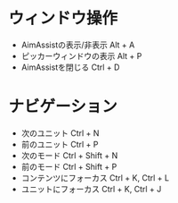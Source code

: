 ﻿# ウィンドウ操作
- AimAssistの表示/非表示  Alt + A
- ピッカーウィンドウの表示  Alt + P
- AimAssistを閉じる  Ctrl + D

# ナビゲーション
- 次のユニット  Ctrl + N
- 前のユニット  Ctrl + P
- 次のモード  Ctrl + Shift + N
- 前のモード  Ctrl + Shift + P
- コンテンツにフォーカス  Ctrl + K, Ctrl + L
- ユニットにフォーカス  Ctrl + K, Ctrl + J


